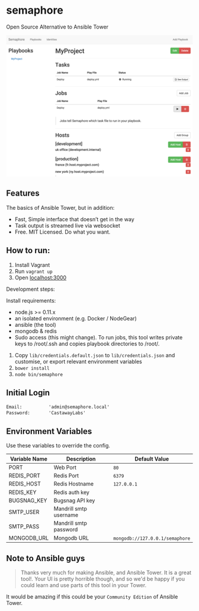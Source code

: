 semaphore
=========

Open Source Alternative to Ansible Tower

![](public/img/screenshot.png)

Features
--------

The basics of Ansible Tower, but in addition:

- Fast, Simple interface that doesn’t get in the way
- Task output is streamed live via websocket
- Free. MIT Licensed. Do what you want.

How to run:
-----------

1. Install Vagrant
2. Run `vagrant up`
3. Open [localhost:3000](http://localhost:3000)

Development steps:

Install requirements:
- node.js >= 0.11.x
- an isolated environment (e.g. Docker / NodeGear)
- ansible (the tool)
- mongodb & redis
- Sudo access (this might change). To run jobs, this tool writes private keys to /root/.ssh and copies playbook directories to /root/.

1. Copy `lib/credentials.default.json` to `lib/credentials.json` and customise, or export relevant environment variables
2. `bower install`
3. `node bin/semaphore`

Initial Login
-------------

```
Email:			'admin@semaphore.local'
Password:		'CastawayLabs'
```

Environment Variables
---------------------

Use these variables to override the config.

| Variable Name | Description            | Default Value                   |
| ------------- | ---------------------- | ------------------------------- |
| PORT          | Web Port               | `80`                            |
| REDIS_PORT    | Redis Port             | `6379`                          |
| REDIS_HOST    | Redis Hostname         | `127.0.0.1`                     |
| REDIS_KEY     | Redis auth key         |                                 |
| BUGSNAG_KEY   | Bugsnag API key        |                                 |
| SMTP_USER     | Mandrill smtp username |                                 |
| SMTP_PASS     | Mandrill smtp password |                                 |
| MONGODB_URL   | Mongodb URL            | `mongodb://127.0.0.1/semaphore` |

Note to Ansible guys
--------------------

> Thanks very much for making Ansible, and Ansible Tower. It is a great tool!. Your UI is pretty horrible though, and so we'd be happy if you could learn and use parts of this tool in your Tower.

It would be amazing if this could be your `Community Edition` of Ansible Tower.
